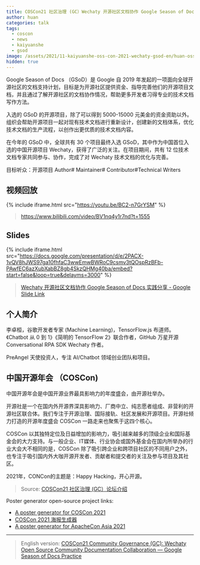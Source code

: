 ```yaml
---
title: COSCon21 社区治理 (GC）Wechaty 开源社区文档协作 Google Season of Docs 实践
author: huan
categories: talk
tags:
  - coscon
  - news
  - kaiyuanshe
  - gsod
image: /assets/2021/11-kaiyuanshe-oss-con-2021-wechaty-gsod-en/huan-oss-con-2021.webp
hidden: true
---
```


Google Season of Docs （GSoD）是 Google 自 2019 年发起的一项面向全球开源社区的文档支持计划，目标是为开源社区提供资金、指导完善他们的开源项目文档，并且通过了解开源社区的文档协作情况，帮助更多开发者习得专业的技术文档写作方法。

入选的 GSoD 的开源项目，除了可以得到 5000-15000 元美金的资金资助以外。组织会帮助开源项目一起对现有技术文档进行重新设计，创建新的文档体系，优化技术文档的生产流程，以创作出更优质的技术文档内容。

在今年的 GSoD 中，全球共有 30 个项目最终入选 GSoD，其中作为中国首位入选的中国开源项目 Wechaty，获得了广泛的关注。在项目期间，共有 12 位技术文档专家共同参与、协作，完成了对 Wechaty 技术文档的优化与完善。

目标听众：开源项目 Author# Maintainer# Contributor#Technical Writers

## 视频回放

{% include iframe.html src="https://youtu.be/BC2-n7GrYSM" %}

> <https://www.bilibili.com/video/BV1nq4y1r7nd?t=1555>

## Slides

{% include iframe.html src="https://docs.google.com/presentation/d/e/2PACX-1vQV8hJWS97ga10fhfaC3wwEmwBWRoC9csmv3tQOspRzBFb-PAwfEC6azXubXabBZ8gb4SkzQHMg40ba/embed?start=false&loop=true&delayms=3000" %}

> [Wechaty 开源社区文档协作 Google Season of Docs 实践分享 - Google Slide Link](https://docs.google.com/presentation/d/119WsvvWP9ERFtkAqHLzEFquDsR073Mlh-j_JsOyVHPE/)

## 个人简介

李卓桓，谷歌开发者专家 (Machine Learning)，TensorFlow.js 布道师。《Chatbot 从 0 到 1》《简明的 TensorFlow 2》联合作者，GitHub 万星开源 Conversational RPA SDK Wechaty 作者。

PreAngel 天使投资人，专注 AI/Chatbot 领域创业团队和项目。

## 中国开源年会 （COSCon)

中国开源年会是中国开源业界最具影响力的年度盛会，由开源社举办。

开源社是一个在国内外开源界深具影响力、厂商中立、纯志愿者组成、非营利的开源社区联合体。我们专注于开源治理、国际接轨、社区发展和开源项目。开源社倾力打造的开源年度盛会 COSCon 一路走来也聚焦于这四个核心。

COSCon 以其独特定位及日益增加的影响力，吸引越来越多的顶级企业和国际基金会的大力支持。与一般企业、IT媒体、行业协会或国外基金会在国内所举办的行业大会大不相同的是，COSCon 除了吸引跨企业和跨项目社区的不同用户之外，也专注于吸引国内外大咖开源开发者、贡献者和提交者的关注及参与项目及其社区。

2021年，CONCon的主题是：Happy Hacking，开心开源。

> Source: [COSCon21 社区治理 (GC）论坛介绍](https://mp.weixin.qq.com/s/-VtRC3IsTBovQJQbWlF5xA)

Poster generator open-source project links:

- [A poster generator for COSCon 2021](https://github.com/kaiyuanshe/coscon-poster)
- [COSCon 2021 海报生成器](https://kaiyuanshe.github.io/coscon-poster/)
- [A poster generator for ApacheCon Asia 2021](https://github.com/Ovilia/acasia-poster)

---

> English version: [COSCon21 Community Governance (GC): Wechaty Open Source Community Documentation Collaboration — Google Season of Docs Practice](/2021/11/05/kaiyuanshe-oss-con-2021-wechaty-gsod-en/)
